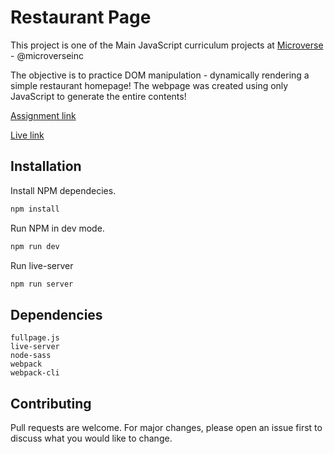 # Restaurant Page

This project is one of the Main JavaScript curriculum projects at [Microverse](https://https://www.microverse.org/) - @microverseinc

The objective is to practice DOM manipulation - dynamically rendering a simple restaurant homepage! The webpage was created using only JavaScript to generate the entire contents!

[Assignment link](https://www.theodinproject.com/courses/javascript/lessons/restaurant-page)

[Live link](https://torres-ssf.github.io/javascript-restaurant-page/)

## Installation

Install NPM dependecies.

```bash
npm install
```

Run NPM in dev mode.

```bash
npm run dev
```

Run live-server

```bash
npm run server
```

## Dependencies

```
fullpage.js
live-server
node-sass
webpack
webpack-cli
```

## Contributing
Pull requests are welcome. For major changes, please open an issue first to discuss what you would like to change.
